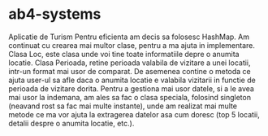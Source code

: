 # ab4-systems

Aplicatie de Turism
	Pentru eficienta am decis sa folosesc HashMap. 
        Am continuat cu crearea mai multor clase, pentru a ma ajuta in implementare. Clasa Loc, este 
clasa unde voi tine toate informatiile depre o anumita locatie. Clasa Perioada, retine perioada
valabila de vizitare a unei locatii, intr-un format mai usor de comparat. De asemenea contine o 
metoda ce ajuta user-ul sa afle daca o anumita locatie e valabila vizitarii in functie de perioada
de vizitare dorita. 
        Pentru a gestiona mai usor datele, si a le avea mai usor la indemana, am ales sa fac o clasa 
speciala, folosind singleton (neavand rost sa fac mai multe instante), unde am realizat mai multe
metode ce ma vor ajuta la extragerea datelor asa cum doresc (top 5 locatii, detalii despre 
o anumita locatie, etc.).
